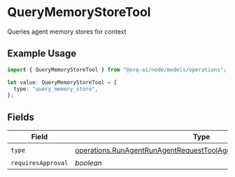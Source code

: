 # QueryMemoryStoreTool

Queries agent memory stores for context

## Example Usage

```typescript
import { QueryMemoryStoreTool } from "@orq-ai/node/models/operations";

let value: QueryMemoryStoreTool = {
  type: "query_memory_store",
};
```

## Fields

| Field                                                                                                                                                    | Type                                                                                                                                                     | Required                                                                                                                                                 | Description                                                                                                                                              |
| -------------------------------------------------------------------------------------------------------------------------------------------------------- | -------------------------------------------------------------------------------------------------------------------------------------------------------- | -------------------------------------------------------------------------------------------------------------------------------------------------------- | -------------------------------------------------------------------------------------------------------------------------------------------------------- |
| `type`                                                                                                                                                   | [operations.RunAgentRunAgentRequestToolAgentsRequestRequestBodyType](../../models/operations/runagentrunagentrequesttoolagentsrequestrequestbodytype.md) | :heavy_check_mark:                                                                                                                                       | N/A                                                                                                                                                      |
| `requiresApproval`                                                                                                                                       | *boolean*                                                                                                                                                | :heavy_minus_sign:                                                                                                                                       | N/A                                                                                                                                                      |